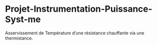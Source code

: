 # Projet-Instrumentation-Puissance-Syst-me
Asservissement de Température d’une résistance chauffante via une thermistance.
